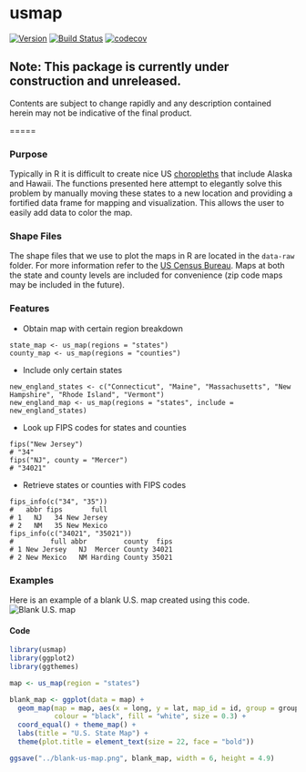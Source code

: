 # usmap
[![Version](https://badge.fury.io/gh/pdil%2Fusmap.svg)](https://github.com/pdil/usmap/releases) [![Build Status](https://travis-ci.org/pdil/usmap.svg?branch=master)](https://travis-ci.org/pdil/usmap) [![codecov](https://codecov.io/gh/pdil/usmap/branch/master/graph/badge.svg)](https://codecov.io/gh/pdil/usmap)

## Note: This package is currently under construction and unreleased.
Contents are subject to change rapidly and any description contained herein may not be indicative of the final product.

=====

### Purpose
Typically in R it is difficult to create nice US [choropleths](http://en.wikipedia.org/wiki/Choropleth) that include Alaska and Hawaii. The functions presented here attempt to elegantly solve this problem by manually moving these states to a new location and providing a fortified data frame for mapping and visualization. This allows the user to easily add data to color the map.

### Shape Files
The shape files that we use to plot the maps in R are located in the `data-raw` folder. For more information refer to the [US Census Bureau](https://www.census.gov/geo/maps-data/data/tiger-cart-boundary.html). Maps at both the state and county levels are included for convenience (zip code maps may be included in the future).

### Features
* Obtain map with certain region breakdown
```{r}
state_map <- us_map(regions = "states")
county_map <- us_map(regions = "counties")
```
* Include only certain states
```{r}
new_england_states <- c("Connecticut", "Maine", "Massachusetts", "New Hampshire", "Rhode Island", "Vermont")
new_england_map <- us_map(regions = "states", include = new_england_states)
```
* Look up FIPS codes for states and counties
```{r}
fips("New Jersey")
# "34"
fips("NJ", county = "Mercer")
# "34021"
```
* Retrieve states or counties with FIPS codes
```{r}
fips_info(c("34", "35"))
#   abbr fips       full
# 1   NJ   34 New Jersey
# 2   NM   35 New Mexico
fips_info(c("34021", "35021"))
#         full abbr         county  fips
# 1 New Jersey   NJ  Mercer County 34021
# 2 New Mexico   NM Harding County 35021
```

### Examples
Here is an example of a blank U.S. map created using this code.
![Blank U.S. map](https://github.com/pdil/us-map/blob/master/blank-state-map.png)

#### Code
``` r
library(usmap)
library(ggplot2)
library(ggthemes)

map <- us_map(region = "states")

blank_map <- ggplot(data = map) + 
  geom_map(map = map, aes(x = long, y = lat, map_id = id, group = group), 
           colour = "black", fill = "white", size = 0.3) +
  coord_equal() + theme_map() + 
  labs(title = "U.S. State Map") +
  theme(plot.title = element_text(size = 22, face = "bold"))

ggsave("../blank-us-map.png", blank_map, width = 6, height = 4.9)
```
